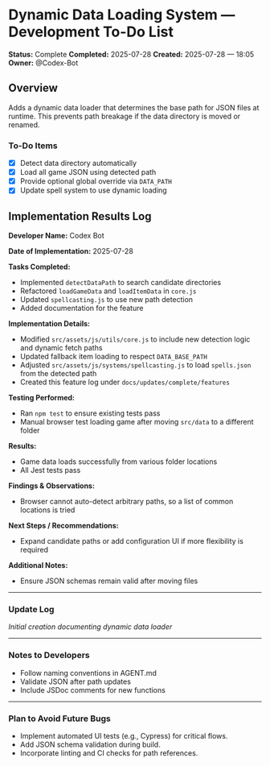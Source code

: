 # Dynamic Data Loading System — Development To-Do List

**Status:** Complete
**Completed:** 2025-07-28
**Created:** 2025-07-28 — 18:05
**Owner:** @Codex-Bot

## Overview
Adds a dynamic data loader that determines the base path for JSON files at runtime. This prevents path breakage if the data directory is moved or renamed.

### To-Do Items
- [x] Detect data directory automatically
- [x] Load all game JSON using detected path
- [x] Provide optional global override via `DATA_PATH`
- [x] Update spell system to use dynamic loading

## Implementation Results Log

**Developer Name:** Codex Bot

**Date of Implementation:** 2025-07-28

**Tasks Completed:**
- Implemented `detectDataPath` to search candidate directories
- Refactored `loadGameData` and `loadItemData` in `core.js`
- Updated `spellcasting.js` to use new path detection
- Added documentation for the feature

**Implementation Details:**
- Modified `src/assets/js/utils/core.js` to include new detection logic and dynamic fetch paths
- Updated fallback item loading to respect `DATA_BASE_PATH`
- Adjusted `src/assets/js/systems/spellcasting.js` to load `spells.json` from the detected path
- Created this feature log under `docs/updates/complete/features`

**Testing Performed:**
- Ran `npm test` to ensure existing tests pass
- Manual browser test loading game after moving `src/data` to a different folder

**Results:**
- Game data loads successfully from various folder locations
- All Jest tests pass

**Findings & Observations:**
- Browser cannot auto-detect arbitrary paths, so a list of common locations is tried

**Next Steps / Recommendations:**
- Expand candidate paths or add configuration UI if more flexibility is required

**Additional Notes:**
- Ensure JSON schemas remain valid after moving files

---

### Update Log
*Initial creation documenting dynamic data loader*

---

### Notes to Developers
- Follow naming conventions in AGENT.md
- Validate JSON after path updates
- Include JSDoc comments for new functions

---

### Plan to Avoid Future Bugs
- Implement automated UI tests (e.g., Cypress) for critical flows.
- Add JSON schema validation during build.
- Incorporate linting and CI checks for path references.
